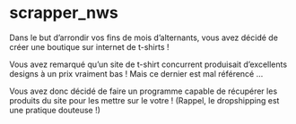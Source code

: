 # scrapper_nws


Dans le but d’arrondir vos fins de mois d’alternants, vous avez décidé de créer une boutique sur internet de t-shirts !

Vous avez remarqué qu’un site de t-shirt concurrent produisait d’excellents designs à un prix vraiment bas ! Mais ce dernier est mal référencé …

Vous avez donc décidé de faire un programme capable de récupérer les produits du site pour les mettre sur le votre ! (Rappel, le dropshipping est une pratique douteuse !)

